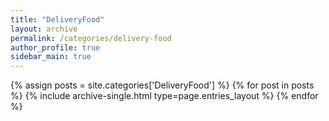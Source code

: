 ```yaml
---
title: "DeliveryFood"
layout: archive
permalink: /categories/delivery-food
author_profile: true
sidebar_main: true
---
```


{% assign posts = site.categories['DeliveryFood'] %}
{% for post in posts %} {% include archive-single.html type=page.entries_layout %} 
{% endfor %}